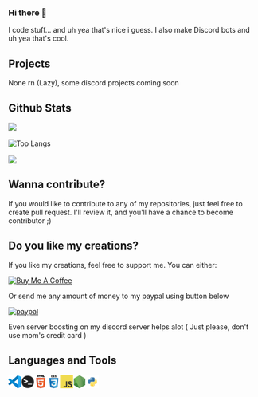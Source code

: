 ### Hi there 👋
I code stuff... and uh yea that's nice i guess. I also make Discord bots and uh yea that's cool. 


## Projects

None rn (Lazy), some discord projects coming soon

## Github Stats
<img height="180em" src="https://github-readme-stats.vercel.app/api?username=justfossa&show_icons=true&theme=dark&hide_border=true&count_private=true&include_all_commits=true" />

![Top Langs](https://github-readme-stats.vercel.app/api/top-langs/?username=justfossa&hide_border=true&layout=compact&theme=dark)

<p><img align="center" src="https://github-readme-streak-stats.herokuapp.com/?user=justfossa"/></p>

## Wanna contribute?
If you would like to contribute to any of my repositories, just feel free to create pull request. I'll review it, and you'll have a chance to become contributor ;)

## Do you like my creations?
If you like my creations, feel free to support me. You can either:

<a href="https://www.buymeacoffee.com/justfossa" target="_blank"><img src="https://cdn.buymeacoffee.com/buttons/default-red.png" alt="Buy Me A Coffee" height="82" width="348"></a>

Or send me any amount of money to my paypal using button below

[![paypal](https://pics.paypal.com/00/s/YjBmNTRiY2ItOWJiZS00NzY1LWFhYzItZTBlOTk0ZDg5YzU2/file.PNG)](https://www.paypal.com/cgi-bin/webscr?cmd=_s-xclick&hosted_button_id=Q8CBWAEXMNN5Q)

Even server boosting on my discord server helps alot
( Just please, don't use mom's credit card ) 

## Languages and Tools
<img align="left" alt="Visual Studio Code" width="26px" src="https://raw.githubusercontent.com/github/explore/80688e429a7d4ef2fca1e82350fe8e3517d3494d/topics/visual-studio-code/visual-studio-code.png" />
<img align="left" alt="Terminal" width="26px" src="https://raw.githubusercontent.com/github/explore/80688e429a7d4ef2fca1e82350fe8e3517d3494d/topics/terminal/terminal.png" />
<img align="left" alt="HTML5" width="26px" src="https://raw.githubusercontent.com/github/explore/80688e429a7d4ef2fca1e82350fe8e3517d3494d/topics/html/html.png" />
<img align="left" alt="CSS3" width="26px" src="https://raw.githubusercontent.com/github/explore/80688e429a7d4ef2fca1e82350fe8e3517d3494d/topics/css/css.png" />
<img align="left" alt="JavaScript" width="26px" src="https://raw.githubusercontent.com/github/explore/80688e429a7d4ef2fca1e82350fe8e3517d3494d/topics/javascript/javascript.png" />
<img align="left" alt="Node.js" width="26px" src="https://raw.githubusercontent.com/github/explore/80688e429a7d4ef2fca1e82350fe8e3517d3494d/topics/nodejs/nodejs.png" />
<img align="left" alt="Python" width="26px" src="https://raw.githubusercontent.com/github/explore/80688e429a7d4ef2fca1e82350fe8e3517d3494d/topics/python/python.png" />

